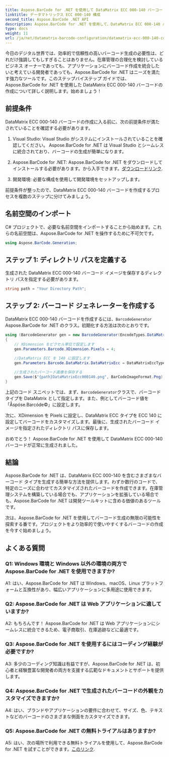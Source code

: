 ```yaml
---
title: Aspose.BarCode for .NET を使用して DataMatrix ECC 000-140 バーコードを生成する
linktitle: データマトリックス ECC 000-140 構成
second_title: Aspose.BarCode .NET API
description: Aspose.BarCode for .NET を使用して、DataMatrix ECC 000-140 バーコードを簡単に作成します。在庫管理などの効率を高めます。
type: docs
weight: 11
url: /ja/net/datamatrix-barcode-configuration/datamatrix-ecc-000-140-configuration/
---
```

今日のデジタル世界では、効率的で信頼性の高いバーコード生成の必要性は、どれだけ強調してもしすぎることはありません。在庫管理の合理化を検討しているビジネス オーナーであっても、アプリケーションにバーコード作成を統合したいと考えている開発者であっても、Aspose.BarCode for .NET はニーズを満たす強力なツールです。このステップバイステップ ガイドでは、Aspose.BarCode for .NET を使用した DataMatrix ECC 000-140 バーコードの作成について詳しく説明します。始めましょう！

## 前提条件

DataMatrix ECC 000-140 バーコードの作成に入る前に、次の前提条件が満たされていることを確認する必要があります。

1. Visual Studio: Visual Studio がシステムにインストールされていることを確認してください。 Aspose.BarCode for .NET は Visual Studio とシームレスに統合されており、バーコードの生成が簡単になります。

2.  Aspose.BarCode for .NET: Aspose.BarCode for .NET をダウンロードしてインストールする必要があります。から入手できます。[ダウンロードリンク](https://releases.aspose.com/barcode/net/).

3. 開発環境: 必要な構成を使用して開発環境をセットアップします。

前提条件が整ったので、DataMatrix ECC 000-140 バーコードを作成するプロセスを複数のステップに分けてみましょう。

## 名前空間のインポート

C# プロジェクトで、必要な名前空間をインポートすることから始めます。これらの名前空間は、Aspose.BarCode for .NET を操作するために不可欠です。

```csharp
using Aspose.BarCode.Generation;
```

## ステップ 1: ディレクトリ パスを定義する

生成された DataMatrix ECC 000-140 バーコード イメージを保存するディレクトリ パスを指定する必要があります。

```csharp
string path = "Your Directory Path";
```

## ステップ 2: バーコード ジェネレーターを作成する

 DataMatrix ECC 000-140 バーコードを作成するには、`BarcodeGenerator` Aspose.BarCode for .NET のクラス。初期化する方法は次のとおりです。

```csharp
using (BarcodeGenerator gen = new BarcodeGenerator(EncodeTypes.DataMatrix, "Åspóse.Barcóde©"))
{
    // XDimension をピクセル単位で設定します
    gen.Parameters.Barcode.XDimension.Pixels = 4;
    
    //DataMatrix ECC を 140 に設定します
    gen.Parameters.Barcode.DataMatrix.DataMatrixEcc = DataMatrixEccType.Ecc140;

    //生成されたバーコード画像を保存する
    gen.Save($"{path}DataMatrixEcc000140.png", BarCodeImageFormat.Png);
}
```

上記のコード スニペットでは、まず、`BarcodeGenerator`クラスで、バーコード タイプを DataMatrix として指定します。また、例としてバーコード値を「Åspóse.Barcóde©」に設定します。

次に、XDimension を Pixels に設定し、DataMatrix ECC タイプを ECC 140 に設定してバーコードをカスタマイズします。最後に、生成されたバーコード イメージを指定されたディレクトリ パスに保存します。

おめでとう！ Aspose.BarCode for .NET を使用して DataMatrix ECC 000-140 バーコードが正常に生成されました。

## 結論

Aspose.BarCode for .NET は、DataMatrix ECC 000-140 を含むさまざまなバーコード タイプを生成する簡単な方法を提供します。わずか数行のコードで、特定のニーズに合わせてカスタマイズされたバーコードを作成できます。在庫管理システムを構築している場合でも、アプリケーションを拡張している場合でも、Aspose.BarCode for .NET は開発ツールキットに含める価値のあるツールです。

次は、Aspose.BarCode for .NET を使用してバーコード生成の無限の可能性を探索する番です。プロジェクトをより効率的で使いやすくするバーコードの作成を今すぐ始めましょう。

## よくある質問

### Q1: Windows 環境と Windows 以外の環境の両方で Aspose.BarCode for .NET を使用できますか?

A1: はい、Aspose.BarCode for .NET は Windows、macOS、Linux プラットフォームと互換性があり、幅広いアプリケーションに多用途に使用できます。

### Q2: Aspose.BarCode for .NET は Web アプリケーションに適していますか?

A2: もちろんです！ Aspose.BarCode for .NET は Web アプリケーションにシームレスに統合できるため、電子商取引、在庫追跡などに最適です。

### Q3: Aspose.BarCode for .NET を使用するにはコーディング経験が必要ですか?

A3: 多少のコーディング知識は有益ですが、Aspose.BarCode for .NET は、初心者と経験豊富な開発者の両方を支援する広範なドキュメントとサポートを提供します。

### Q4: Aspose.BarCode for .NET で生成されたバーコードの外観をカスタマイズできますか?

A4: はい、ブランドやアプリケーションの要件に合わせて、サイズ、色、テキストなどのバーコードのさまざまな側面をカスタマイズできます。

### Q5: Aspose.BarCode for .NET の無料トライアルはありますか?

 A5: はい、次の場所で利用できる無料トライアルを使用して、Aspose.BarCode for .NET を試すことができます。[このリンク](https://releases.aspose.com/).